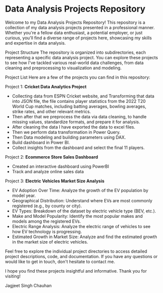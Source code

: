 # Data Analysis Projects Repository
Welcome to my Data Analysis Projects Repository! This repository is a collection of my data analysis projects presented in a professional manner. Whether you're a fellow data enthusiast, a potential employer, or just curious, you'll find a diverse range of projects here, showcasing my skills and expertise in data analysis.

Project Structure
The repository is organized into subdirectories, each representing a specific data analysis project. You can explore these projects to see how I've tackled various real-world data challenges, from data cleaning and preprocessing to visualization and modeling.

Project List
Here are a few of the projects you can find in this repository:

Project 1: **Cricket Data Analytics Project**
* Collecting data from ESPN Cricket website, and Transforming that data into JSON file, the file contains player statistics from the 2022 T20 World Cup matches, including batting averages, bowling averages, strike rates, and other relevant metrics.
* Then after that we preprocess the data via data cleaning, to handle missing values, standardize formats, and prepare it for analysis.
* After cleaning the data I have exported the data to excel files.
* Then we perform data transformation in Power Query.
* Then Data modeling and building parameters using DAX.
* Build dashboard in Power BI.
* Collect insights from the dashboard and select the final 11 players.

Project 2: **Ecommerce Store Sales Dashboard**
* Created an interactive dashboard using PowerBI
* Track and analyze online sales data

Project 3: **Electric Vehicles Market Size Analysis**
* EV Adoption Over Time: Analyze the growth of the EV population by model year.
* Geographical Distribution: Understand where EVs are most commonly registered (e.g., by county or city).
* EV Types: Breakdown of the dataset by electric vehicle type (BEV, etc.).
* Make and Model Popularity: Identify the most popular makes and models among the registered EVs.
* Electric Range Analysis: Analyze the electric range of vehicles to see how EV technology is progressing.
* Estimated Growth in Market Size: Analyze and find the estimated growth in the market size of electric vehicles.
 
Feel free to explore the individual project directories to access detailed project descriptions, code, and documentation. If you have any questions or would like to get in touch, don't hesitate to contact me.

I hope you find these projects insightful and informative. Thank you for visiting!

Jagjeet Singh Chauhan
